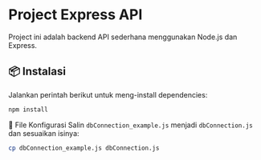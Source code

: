 # Project Express API

Project ini adalah backend API sederhana menggunakan Node.js dan Express.

## 📦 Instalasi

Jalankan perintah berikut untuk meng-install dependencies:

```bash
npm install

```

📁 File Konfigurasi
Salin `dbConnection_example.js` menjadi `dbConnection.js` dan sesuaikan isinya:
```bash
cp dbConnection_example.js dbConnection.js
